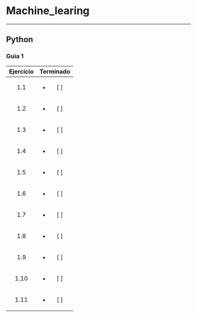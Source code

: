 # Machine_learing

***

## Python
### Guia 1
| Ejercicio | Terminado |
| :-: | :-: |
| 1.1 | <ul><li> [ ] </li></ul>|
| 1.2 | <ul><li> [ ] </li></ul>|
| 1.3 | <ul><li> [ ] </li></ul>|
| 1.4 | <ul><li> [ ] </li></ul>|
| 1.5 | <ul><li> [ ] </li></ul>|
| 1.6 | <ul><li> [ ] </li></ul>|
| 1.7 | <ul><li> [ ] </li></ul>|
| 1.8 | <ul><li> [ ] </li></ul>|
| 1.9 | <ul><li> [ ] </li></ul>|
| 1.10 | <ul><li> [ ] </li></ul>|
| 1.11 | <ul><li> [ ] </li></ul>|
